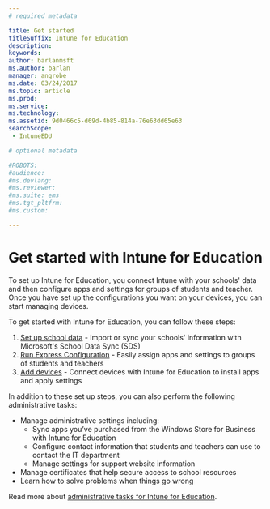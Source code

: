 ```yaml
---
# required metadata

title: Get started 
titleSuffix: Intune for Education
description:
keywords:
author: barlanmsft
ms.author: barlan
manager: angrobe
ms.date: 03/24/2017
ms.topic: article
ms.prod:
ms.service:
ms.technology:
ms.assetid: 9d0466c5-d69d-4b85-814a-76e63dd65e63
searchScope:
 - IntuneEDU

# optional metadata

#ROBOTS:
#audience:
#ms.devlang:
#ms.reviewer:
#ms.suite: ems
#ms.tgt_pltfrm:
#ms.custom:

---
```


# Get started with Intune for Education

To set up Intune for Education, you connect Intune with your schools' data and then configure apps and settings for groups of students and teacher. Once you have set up the configurations you want on your devices, you can start managing devices.

To get started with Intune for Education, you can follow these steps:
1. [Set up school data](what-is-school-data-sync.md) - Import or sync your schools' information with Microsoft's School Data Sync (SDS)
2. [Run Express Configuration](what-is-express-configuration.md) - Easily assign apps and settings to groups of students and teachers
3. [Add devices](add-devices.md) - Connect devices with Intune for Education to install apps and apply settings

In addition to these set up steps, you can also perform the following administrative tasks:
- Manage administrative settings including:
  - Sync apps you’ve purchased from the Windows Store for Business with Intune for Education
  - Configure contact information that students and teachers can use to contact the IT department
  - Manage settings for support website information
- Manage certificates that help secure access to school resources
- Learn how to solve problems when things go wrong

Read more about [administrative tasks for Intune for Education](admin-tasks.md).



><!-- [&larr; **Add apps**](.\add-apps.md)    [**Install apps** &rarr;](.\install-apps.md)  -->
